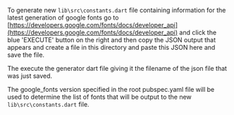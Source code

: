 To generate new `lib\src\constants.dart` file containing information for the latest generation of google fonts go to [https://developers.google.com/fonts/docs/developer_api](https://developers.google.com/fonts/docs/developer_api) and click the blue 'EXECUTE' button on the right and then copy the JSON output that appears and create a file in this directory and paste this JSON here and save the file.

The execute the generator dart file giving it the filename of the json file that was just saved.

The google_fonts version specified in the root pubspec.yaml file will be used to determine the list of fonts that will be output to the new `lib\src\constants.dart` file.

